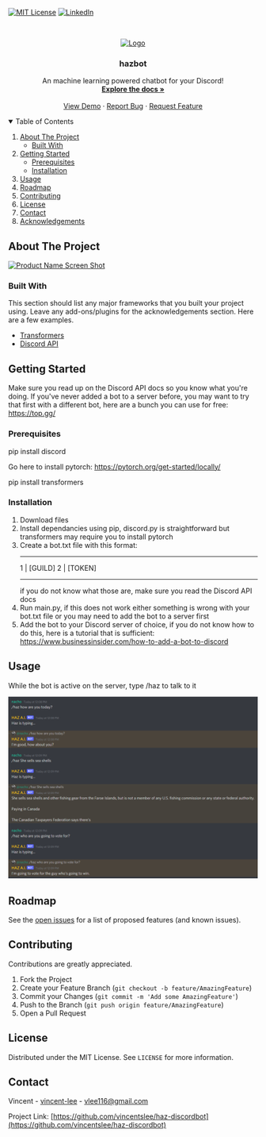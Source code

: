 
<!-- PROJECT SHIELDS -->
<!--
*** I'm using markdown "reference style" links for readability.
*** Reference links are enclosed in brackets [ ] instead of parentheses ( ).
*** See the bottom of this document for the declaration of the reference variables
*** for contributors-url, forks-url, etc. This is an optional, concise syntax you may use.
*** https://www.markdownguide.org/basic-syntax/#reference-style-links
-->
[![MIT License][license-shield]][license-url]
[![LinkedIn][linkedin-shield]][linkedin-url]



<!-- PROJECT LOGO -->
<br />
<p align="center">
  <a href="https://github.com/vincentslee/haz-discordbot">
    <img src="images/logo.png" alt="Logo" width="80" height="80">
  </a>

  <h3 align="center">hazbot</h3>

  <p align="center">
    An machine learning powered chatbot for your Discord!
    <br />
    <a href="https://github.com/vincentslee/haz-discordbot"><strong>Explore the docs »</strong></a>
    <br />
    <br />
    <a href="https://github.com/vincentslee/haz-discordbot">View Demo</a>
    ·
    <a href="https://github.com/vincentslee/haz-discordbot/issues">Report Bug</a>
    ·
    <a href="https://github.com/vincentslee/haz-discordbot/issues">Request Feature</a>
  </p>
</p>



<!-- TABLE OF CONTENTS -->
<details open="open">
  <summary>Table of Contents</summary>
  <ol>
    <li>
      <a href="#about-the-project">About The Project</a>
      <ul>
        <li><a href="#built-with">Built With</a></li>
      </ul>
    </li>
    <li>
      <a href="#getting-started">Getting Started</a>
      <ul>
        <li><a href="#prerequisites">Prerequisites</a></li>
        <li><a href="#installation">Installation</a></li>
      </ul>
    </li>
    <li><a href="#usage">Usage</a></li>
    <li><a href="#roadmap">Roadmap</a></li>
    <li><a href="#contributing">Contributing</a></li>
    <li><a href="#license">License</a></li>
    <li><a href="#contact">Contact</a></li>
    <li><a href="#acknowledgements">Acknowledgements</a></li>
  </ol>
</details>



<!-- ABOUT THE PROJECT -->
## About The Project

[![Product Name Screen Shot][product-screenshot]](https://github.com/vincentslee/haz-discordbot/blob/master/images/chatscreenshot.png)



### Built With

This section should list any major frameworks that you built your project using. Leave any add-ons/plugins for the acknowledgements section. Here are a few examples.
* [Transformers](https://huggingface.co/transformers/index.html)
* [Discord API](https://discord.com/developers/docs/intro)



<!-- GETTING STARTED -->
## Getting Started

 Make sure you read up on the Discord API docs so you know what you're doing. If you've never added a bot to a server before, you may want to try that first with a different bot, here are a bunch you can use for free: https://top.gg/



### Prerequisites

pip install discord

Go here to install pytorch: https://pytorch.org/get-started/locally/

pip install transformers

### Installation

1. Download files
2. Install dependancies using pip, discord.py is straightforward but transformers may require you to install pytorch
3. Create a bot.txt file with this format:
   __________________
   1 | [GUILD]
   2 | [TOKEN]
   __________________
   if you do not know what those are, make sure you read the Discord API docs
4. Run main.py, if this does not work either something is wrong with your bot.txt file or you may need to add the bot to a server first
5. Add the bot to your Discord server of choice, if you do not know how to do this, here is a tutorial that is sufficient: https://www.businessinsider.com/how-to-add-a-bot-to-discord



<!-- USAGE EXAMPLES -->
## Usage

While the bot is active on the server, type /haz to talk to it

<img src="images/chatscreenshot.png?raw=true" alt="chatscreenshot.png">



<!-- ROADMAP -->
## Roadmap

See the [open issues](https://github.com/vincentslee/haz-discordbot/issues) for a list of proposed features (and known issues).



<!-- CONTRIBUTING -->
## Contributing

Contributions are greatly appreciated.

1. Fork the Project
2. Create your Feature Branch (`git checkout -b feature/AmazingFeature`)
3. Commit your Changes (`git commit -m 'Add some AmazingFeature'`)
4. Push to the Branch (`git push origin feature/AmazingFeature`)
5. Open a Pull Request



<!-- LICENSE -->
## License

Distributed under the MIT License. See `LICENSE` for more information.



<!-- CONTACT -->
## Contact

Vincent - [vincent-lee](https://www.linkedin.com/in/vincent-lee-4aabb01b0/) - vlee116@gmail.com

Project Link: [https://github.com/vincentslee/haz-discordbot](https://github.com/vincentslee/haz-discordbot)


<!-- MARKDOWN LINKS & IMAGES -->
<!-- https://www.markdownguide.org/basic-syntax/#reference-style-links -->
[contributors-shield]: https://img.shields.io/github/contributors/othneildrew/Best-README-Template.svg?style=for-the-badge
[contributors-url]: https://github.com/othneildrew/Best-README-Template/graphs/contributors
[forks-shield]: https://img.shields.io/github/forks/othneildrew/Best-README-Template.svg?style=for-the-badge
[forks-url]: https://github.com/othneildrew/Best-README-Template/network/members
[stars-shield]: https://img.shields.io/github/stars/othneildrew/Best-README-Template.svg?style=for-the-badge
[stars-url]: https://github.com/othneildrew/Best-README-Template/stargazers
[issues-shield]: https://img.shields.io/github/issues/othneildrew/Best-README-Template.svg?style=for-the-badge
[issues-url]: https://github.com/othneildrew/Best-README-Template/issues
[license-shield]: https://img.shields.io/github/license/othneildrew/Best-README-Template.svg?style=for-the-badge
[license-url]: https://github.com/othneildrew/Best-README-Template/blob/master/LICENSE.txt
[linkedin-shield]: https://img.shields.io/badge/-LinkedIn-black.svg?style=for-the-badge&logo=linkedin&colorB=555
[linkedin-url]: https://linkedin.com/in/othneildrew
[product-screenshot]: images/screenshot.png
